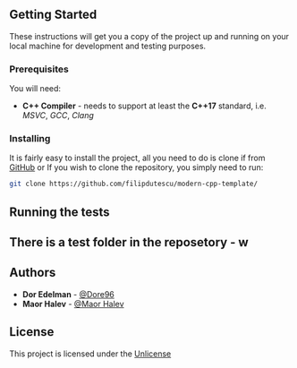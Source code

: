 ## Getting Started

These instructions will get you a copy of the project up and running on your local
machine for development and testing purposes.

### Prerequisites

You will need:

* **C++ Compiler** - needs to support at least the **C++17** standard, i.e. *MSVC*,
*GCC*, *Clang*

### Installing

It is fairly easy to install the project, all you need to do is clone if from
[GitHub](https://github.com/dore96/Facebook_like_social_network) or
If you wish to clone the repository, you simply need to run:

```bash
git clone https://github.com/filipdutescu/modern-cpp-template/
```

## Running the tests
There is a test folder in the reposetory - w
---

## Authors
* **Dor Edelman** - [@Dore96](https://github.com/dore96)
* **Maor Halev** - [@Maor Halev](https://github.com/MaorHalev)

## License

This project is licensed under the [Unlicense](https://unlicense.org/)
